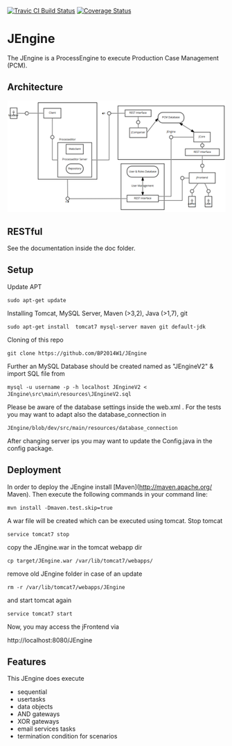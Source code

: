 [![Travic CI Build Status](https://travis-ci.org/BP2014W1/JEngine.svg?branch=dev)](https://travis-ci.org/BP2014W1/JEngine)
[![Coverage Status](https://coveralls.io/repos/BP2014W1/JEngine/badge.svg?branch=dev)](https://coveralls.io/r/BP2014W1/JEngine?branch=dev)


# JEngine

The JEngine is a ProcessEngine to execute Production Case Management (PCM).


## Architecture

![alt Architecture](https://github.com/BP2014W1/JEngine/blob/dev/docu/img/fmc-architecture-v2_2.png)

## RESTful

See the documentation inside the doc folder.

## Setup

Update APT 

    sudo apt-get update

Installing Tomcat, MySQL Server, Maven (>3,2), Java (>1,7), git

    sudo apt-get install  tomcat7 mysql-server maven git default-jdk 

Cloning of this repo

    git clone https://github.com/BP2014W1/JEngine

Further an MySQL Database should be created named as "JEngineV2" & import SQL file from 

    mysql -u username -p -h localhost JEngineV2 < JEngine\src\main\resources\JEngineV2.sql

Please be aware of the database settings inside the web.xml . For the tests you may want to adapt also the database_connection in

    JEngine/blob/dev/src/main/resources/database_connection

After changing server ips you may want to update the Config.java in the config package.

## Deployment

In order to deploy the JEngine install [Maven](http://maven.apache.org/ Maven).
Then execute the following commands in your command line:

    mvn install -Dmaven.test.skip=true

A war file will be created which can be executed using tomcat. Stop tomcat

    service tomcat7 stop

copy the JEngine.war in the tomcat webapp dir

    cp target/JEngine.war /var/lib/tomcat7/webapps/

remove old JEngine folder in case of an update

    rm -r /var/lib/tomcat7/webapps/JEngine

and start tomcat again

    service tomcat7 start

Now, you may access the jFrontend via

   http://localhost:8080/JEngine


## Features

This JEngine does execute
* sequential
* usertasks
* data objects
* AND gateways
* XOR gateways
* email services tasks
* termination condition for scenarios
